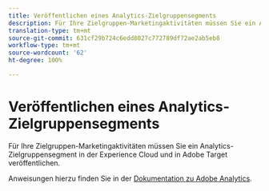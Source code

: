 ```yaml
---
title: Veröffentlichen eines Analytics-Zielgruppensegments
description: Für Ihre Zielgruppen-Marketingaktivitäten müssen Sie ein Analytics-Zielgruppensegment in der Experience Cloud und in Adobe Target veröffentlichen.
translation-type: tm+mt
source-git-commit: 631cf29b724c6edd8027c772789df72ae2ab5eb8
workflow-type: tm+mt
source-wordcount: '62'
ht-degree: 100%

---
```



# Veröffentlichen eines Analytics-Zielgruppensegments

Für Ihre Zielgruppen-Marketingaktivitäten müssen Sie ein Analytics-Zielgruppensegment in der Experience Cloud und in Adobe Target veröffentlichen.

Anweisungen hierzu finden Sie in der [Dokumentation zu Adobe Analytics](https://docs.adobe.com/content/help/de-DE/analytics/components/segmentation/segmentation-workflow/seg-publish.html).
